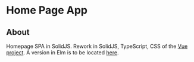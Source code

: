 # Home Page App

## About

Homepage SPA in SolidJS. Rework in SolidJS, TypeScript, CSS of the [Vue project](https://github.com/d-mv/home-vue).
A version in Elm is to be located [here](https://github.com/d-mv/home-v2-elm).

